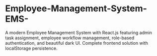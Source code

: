 # Employee-Management-System-EMS-
A modern Employee Management System with React.js featuring admin task assignment, employee workflow management, role-based authentication, and beautiful dark UI. Complete frontend solution with localStorage persistence.
